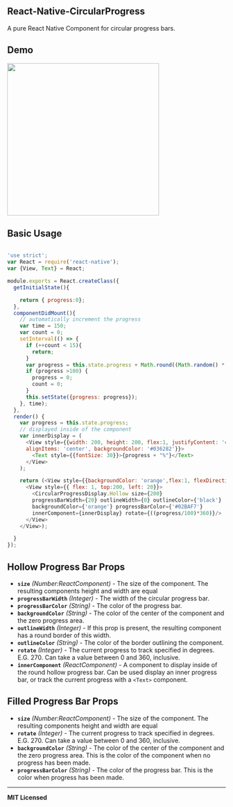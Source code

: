 ## React-Native-CircularProgress
A pure React Native Component for circular progress bars.

## Demo

<a href="https://github.com/andy9775/React-Native-CircularProgress/blob/master/demo.gif">
<img src="https://github.com/andy9775/React-Native-CircularProgress/raw/master/demo.gif" width="350"></a>

## Basic Usage

```javascript

'use strict';
var React = require('react-native');
var {View, Text} = React;

module.exports = React.createClass({
  getInitialState(){

    return { progress:0};
  },
  componentDidMount(){
    // automatically increment the progress
    var time = 150;
    var count = 0;
    setInterval(() => {
      if (++count < 15){
        return;
      }
      var progress = this.state.progress + Math.round((Math.random() * 4));
      if (progress >100) {
        progress = 0;
        count = 0;
      }
      this.setState({progress: progress});
    }, time);
  },
  render() {
    var progress = this.state.progress;
    // displayed inside of the component
    var innerDisplay = (
      <View style={{width: 200, height: 200, flex:1, justifyContent: 'center',
      alignItems: 'center', backgroundColor: '#036282'}}>
        <Text style={{fontSize: 30}}>{progress + "%"}</Text>
      </View>
    );

    return (<View style={{backgroundColor: 'orange',flex:1, flexDirection: 'row'}}>
      <View style={{ flex: 1, top:200, left: 20}}>
        <CircularProgressDisplay.Hollow size={200}
        progressBarWidth={20} outlineWidth={0} outlineColor={'black'}
        backgroundColor={'orange'} progressBarColor={'#02BAF7'}
        innerComponent={innerDisplay} rotate={((progress/100)*360)}/>
      </View>
    </View>);

  }
});
```

## Hollow Progress Bar Props
- **`size`** _(Number:ReactComponent)_ - The size of the component. The resulting components height and width
are equal
- **`progressBarWidth`** _(Integer)_ - The width of the circular progress bar.
- **`progressBarColor`** _(String)_ - The color of the progress bar.
- **`backgroundColor`** _(String)_ - The color of the center of the component and the zero progress area.
- **`outlineWidth`** _(Integer)_ - If this prop is present, the resulting component has a round border of this width.
- **`outlineColor`** _(String)_ - The color of the border outlining the component.
- **`rotate`** _(Integer)_ - The current progress to track specified in degrees. E.G. 270. Can take a value between 0
and 360, inclusive.
- **`innerComponent`** _(ReactComponent)_ - A component to display inside of the round hollow progress bar. Can be used
display an inner progress bar, or track the current progress with a `<Text>` component.

## Filled Progress Bar Props
- **`size`** _(Number:ReactComponent)_ - The size of the component. The resulting components height and width
are equal
- **`rotate`** _(Integer)_ - The current progress to track specified in degrees. E.G. 270. Can take a value between 0
and 360, inclusive.
- **`backgroundColor`** _(String)_ - The color of the center of the component and the zero progress area. This is the color
of the component when no progress has been made.
- **`progressBarColor`** _(String)_ - The color of the progress bar. This is the color when progress has been made.

---

**MIT Licensed**
